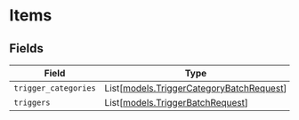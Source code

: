 # Items


## Fields

| Field                                                                                | Type                                                                                 | Required                                                                             | Description                                                                          |
| ------------------------------------------------------------------------------------ | ------------------------------------------------------------------------------------ | ------------------------------------------------------------------------------------ | ------------------------------------------------------------------------------------ |
| `trigger_categories`                                                                 | List[[models.TriggerCategoryBatchRequest](../models/triggercategorybatchrequest.md)] | :heavy_minus_sign:                                                                   | N/A                                                                                  |
| `triggers`                                                                           | List[[models.TriggerBatchRequest](../models/triggerbatchrequest.md)]                 | :heavy_minus_sign:                                                                   | N/A                                                                                  |